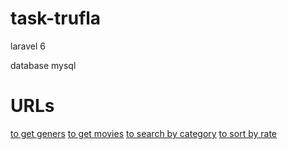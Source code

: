 # task-trufla

<p>laravel 6</p> 
<p>database mysql</p>





# URLs

<a href="/api/gener">to get geners</a>
<a href="/api/movies">to get movies</a>
<a href="/api/get_movies?category_id=18">to search by category</a>
<a href="/api/get_movies?rate=desc">to sort by rate</a>
